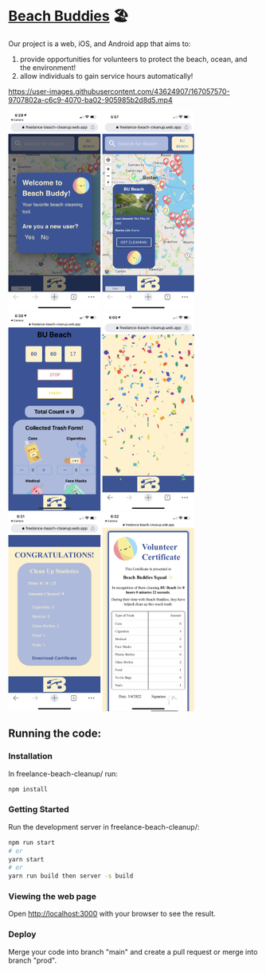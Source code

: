# [Beach Buddies](https://freelance-beach-cleanup.web.app/) 🏖️

Our project is a web, iOS, and Android app that aims to:  
1. provide opportunities for volunteers to protect the beach, ocean, and the environment!
2. allow individuals to gain service hours automatically!
  
  
https://user-images.githubusercontent.com/43624907/167057570-9707802a-c6c9-4070-ba02-905985b2d8d5.mp4

  
  
<p float="left">
<img src="./public/productDocumentation/1.PNG" alt="drawing" height="400" padding-right="10px"/>
<img src="./public/productDocumentation/7.PNG" alt="drawing" height="400" paddingRight="10px"/>
<img src="./public/productDocumentation/9.PNG" alt="drawing" height="400" paddingRight="10px"/>
<img src="./public/productDocumentation/12.PNG" alt="drawing" height="400" paddingRight="10px"/>
<img src="./public/productDocumentation/13.PNG" alt="drawing" height="400" paddingRight="10px"/>
<img src="./public/productDocumentation/16.PNG" alt="drawing" height="400" paddingRight="10px"/>
</p>


## Running the code:

### Installation
In freelance-beach-cleanup/ run:
```bash
npm install
```

### Getting Started

Run the development server in freelance-beach-cleanup/:

```bash
npm run start
# or
yarn start
# or 
yarn run build then server -s build
```

### Viewing the web page

Open [http://localhost:3000](http://localhost:3000) with your browser to see the result.

### Deploy

Merge your code into branch "main" and create a pull request or merge into branch "prod".
